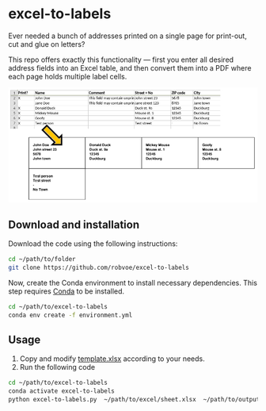 # excel-to-labels
Ever needed a bunch of addresses printed on a single page for print-out, cut and glue on letters? 

This repo offers exactly this functionality — first you enter all desired address fields into an Excel table, and then convert them into a PDF where each page holds multiple label cells. 

<img src="images/excel-to-labels-vertical.png" alt="Descriptive image"/>

## Download and installation
Download the code using the following instructions:
```bash
cd ~/path/to/folder
git clone https://github.com/robvoe/excel-to-labels
```

Now, create the Conda environment to install necessary dependencies. This step requires [Conda](https://docs.conda.io/projects/conda/en/latest/user-guide/install/) to be installed.
```bash
cd ~/path/to/excel-to-labels
conda env create -f environment.yml 
```


## Usage
1) Copy and modify [template.xlsx](./template.xlsx) according to your needs.
2) Run the following code 

```bash
cd ~/path/to/excel-to-labels
conda activate excel-to-labels
python excel-to-labels.py  ~/path/to/excel/sheet.xlsx  ~/path/to/output.pdf
```